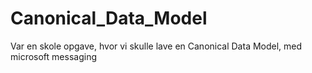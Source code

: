 # Canonical_Data_Model

Var en skole opgave, hvor vi skulle lave en Canonical Data Model, med microsoft messaging

